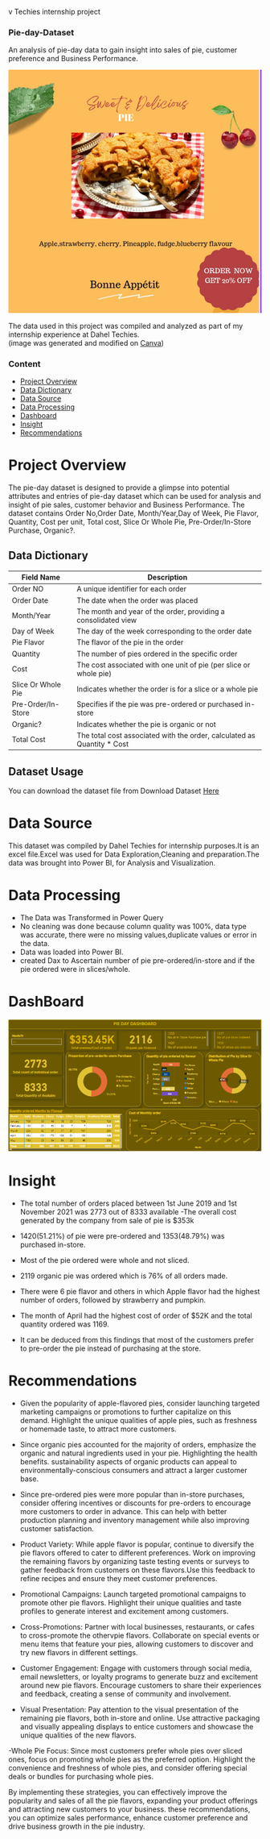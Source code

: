 
v Techies internship project 

### Pie-day-Dataset
An analysis of pie-day data to gain insight into sales of pie, customer preference and Business Performance.

<!-- Banner Text -->
<img src="https://github.com/TolaniAdedunmola/Pie-Day-Dataset/blob/main/pie%20image.jpg">

The data used in this project was compiled and analyzed as part of my internship experience at Dahel Techies.  
(image was generated and modified on [Canva](https://www.canva.com))

### Content

- [Project Overview](#project-overview)
- [Data Dictionary](#data-dictionary)
- [Data Source](#data-source)
- [Data Processing](#data-processing)
- [Dashboard](#dashboard)
- [Insight](#insight)
- [Recommendations](#recommendations)

# Project Overview 

The pie-day dataset is designed to provide a glimpse into potential attributes and entries of pie-day dataset which can be used for analysis and insight of pie sales, customer behavior and Business Performance. 
 The dataset contains Order No,Order Date, Month/Year,Day of Week, Pie Flavor, Quantity, Cost per unit, Total  cost, Slice Or Whole Pie, Pre-Order/In-Store Purchase, Organic?.


## Data Dictionary

| Field Name             | Description                                                                 |
|------------------------|-----------------------------------------------------------------------------|
| Order NO               | A unique identifier for each order                                          |
| Order Date             | The date when the order was placed                                          |
| Month/Year             | The month and year of the order, providing a consolidated view              |
| Day of Week            | The day of the week corresponding to the order date                          |
| Pie Flavor             | The flavor of the pie in the order                                           |
| Quantity               | The number of pies ordered in the specific order                             |
| Cost                   | The cost associated with one unit of pie (per slice or whole pie)           |
| Slice Or Whole Pie     | Indicates whether the order is for a slice or a whole pie                   |
| Pre-Order/In-Store     | Specifies if the pie was pre-ordered or purchased in-store                  |
| Organic?               | Indicates whether the pie is organic or not                                 |
| Total Cost             | The total cost associated with the order, calculated as Quantity * Cost      |



## Dataset Usage
You can download the dataset file from Download Dataset [Here](https://view.officeapps.live.com/op/view.aspx?src=https%3A%2F%2Fraw.githubusercontent.com%2FTolaniAdedunmola%2FPie-Day-Dataset%2Fmain%2FPie%2520Day%2520Dataset.xlsx&wdOrigin=BROWSELINK)




# Data Source 

This dataset was compiled by Dahel Techies for internship purposes.It is an excel file.Excel was used for Data Exploration,Cleaning and preparation.The data was brought into Power BI, for Analysis and Visualization. 




# Data Processing
- The Data was Transformed in Power Query
- No cleaning was done because column quality was 100%, data type was accurate, there were no missing values,duplicate values or error in the data.
- Data was loaded into Power BI.
- created Dax to Ascertain number of pie pre-ordered/in-store and if the pie ordered were in slices/whole.

# DashBoard

<!-- Banner Text -->
<img src="https://github.com/TolaniAdedunmola/Pie-Day-Dataset/blob/main/dashboard%20pie%20day.PNG">




# Insight

- The total number of orders placed between 1st June 2019 and 1st November 2021 was 2773 out of 8333 available 
-The overall cost generated by the company from sale of pie is $353k

- 1420(51.21%) of pie were pre-ordered and 1353(48.79%) was purchased in-store.
- Most of the pie ordered were whole and not sliced.

- 2119 organic pie was ordered which is 76% of all orders made.
- There were 6 pie flavor and others in which Apple flavor had the highest number of orders, followed by strawberry  and pumpkin.
- The month of April had the highest cost of order of $52K and the total quantity ordered was 1169.
- It can be deduced from this  findings that most of the customers prefer to pre-order the pie instead of purchasing at the store. 


# Recommendations 

- Given the popularity of apple-flavored pies, consider launching targeted marketing campaigns or promotions to further capitalize on this demand. Highlight the unique qualities of apple pies, such as freshness or homemade taste, to attract more customers.

- Since organic pies accounted for the majority of orders, emphasize the organic and natural ingredients used in your pie. Highlighting the health benefits. sustainability aspects of organic products   can appeal to environmentally-conscious consumers and attract a larger customer base.

- Since pre-ordered pies were more popular than in-store purchases, consider offering incentives or discounts for pre-orders to encourage more customers to order in advance. This can help with better production planning and inventory management while also improving customer satisfaction.

- Product Variety: While apple flavor is popular, continue to diversify the pie flavors offered to cater to different preferences. Work on improving the remaining flavors by organizing taste testing events or surveys to gather feedback from customers on these flavors.Use this feedback to refine recipes and ensure they meet customer preferences.

- Promotional Campaigns: Launch targeted promotional campaigns to promote other pie flavors. Highlight their  unique qualities and taste profiles to generate interest and excitement among customers.

- Cross-Promotions: Partner with local businesses, restaurants, or cafes to cross-promote the othervpie flavors. Collaborate on special events or menu items that feature your pies, allowing customers to discover and try new flavors in different settings.

- Customer Engagement: Engage with customers through social media, email newsletters, or loyalty programs to generate buzz and excitement around new pie flavors. Encourage customers to share their experiences and feedback, creating a sense of community and involvement.

- Visual Presentation: Pay attention to the visual presentation of the remaining 
pie flavors, both in-store and online. Use attractive packaging and visually appealing displays to entice customers and showcase the unique qualities of the new flavors.

-Whole Pie Focus: Since most customers prefer whole pies over sliced ones, focus on promoting whole pies as the preferred option. Highlight the convenience and freshness of whole pies, and consider offering special deals or bundles for purchasing whole pies.



By implementing these strategies, you can effectively improve the popularity and sales of all the pie flavors, expanding your product offerings and attracting new customers to your business. these recommendations, you can optimize sales performance, enhance customer preference and drive business growth in the pie industry.









